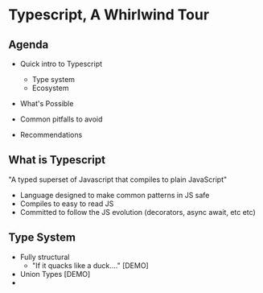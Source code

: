 # Typescript, A Whirlwind Tour

## Agenda

* Quick intro to Typescript 
  * Type system
  * Ecosystem
  
* What's Possible
* Common pitfalls to avoid
* Recommendations

## What is Typescript

"A typed superset of Javascript that compiles to plain JavaScript"

* Language designed to make common patterns in JS safe
* Compiles to easy to read JS
* Committed to follow the JS evolution (decorators, async await, etc etc)

## Type System

* Fully structural
  * "If it quacks like a duck...." [DEMO]
* Union Types [DEMO]
* 












